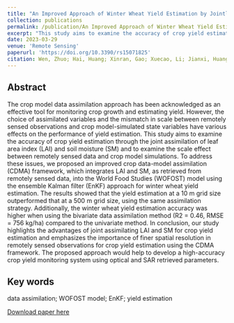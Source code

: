 ```yaml
---
title: "An Improved Approach of Winter Wheat Yield Estimation by Jointly Assimilating Remotely Sensed Leaf Area Index and Soil Moisture into the WOFOST Model"
collection: publications
permalink: /publication/An Improved Approach of Winter Wheat Yield Estimation by Jointly Assimilating Remotely Sensed Leaf Area Index and Soil Moisture into the WOFOST Model
excerpt: "This study aims to examine the accuracy of crop yield estimation through the joint assimilation of leaf area index (LAI) and soil moisture (SM) and to examine the scale effect between remotely sensed data and crop model simulations.<br/><img src='/wen/images/RS2023.jpg width=500'>"
date: 2023-03-29
venue: 'Remote Sensing'
paperurl: 'https://doi.org/10.3390/rs15071825'
citation: Wen, Zhuo; Hai, Huang; Xinran, Gao; Xuecao, Li; Jianxi, Huang. An Improved Approach of Winter Wheat Yield Estimation by Jointly Assimilating Remotely Sensed Leaf Area Index and Soil Moisture into the WOFOST Model. Remote Sensing, 2023; 15(7):1825.
---
```


## Abstract
The crop model data assimilation approach has been acknowledged as an effective tool for monitoring crop growth and estimating yield. However, the choice of assimilated variables and the mismatch in scale between remotely sensed observations and crop model-simulated state variables have various effects on the performance of yield estimation. This study aims to examine the accuracy of crop yield estimation through the joint assimilation of leaf area index (LAI) and soil moisture (SM) and to examine the scale effect between remotely sensed data and crop model simulations. To address these issues, we proposed an improved crop data-model assimilation (CDMA) framework, which integrates LAI and SM, as retrieved from remotely sensed data, into the World Food Studies (WOFOST) model using the ensemble Kalman filter (EnKF) approach for winter wheat yield estimation. The results showed that the yield estimation at a 10 m grid size outperformed that at a 500 m grid size, using the same assimilation strategy. Additionally, the winter wheat yield estimation accuracy was higher when using the bivariate data assimilation method (R2 = 0.46, RMSE = 756 kg/ha) compared to the univariate method. In conclusion, our study highlights the advantages of joint assimilating LAI and SM for crop yield estimation and emphasizes the importance of finer spatial resolution in remotely sensed observations for crop yield estimation using the CDMA framework. The proposed approach would help to develop a high-accuracy crop yield monitoring system using optical and SAR retrieved parameters.

## Key words
data assimilation; WOFOST model; EnKF; yield estimation

[Download paper here](https://wenzhuo727.github.io/wen/files/remotesensing2023.pdf)



